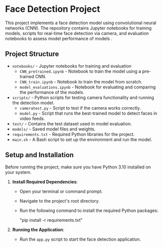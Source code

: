 # Face Detection Project

This project implements a face detection model using convolutional neural networks (CNN). The repository contains Jupyter notebooks for training models, scripts for real-time face detection via camera, and evaluation notebooks to assess model performance of models .

## Project Structure

- `notebooks/` - Jupyter notebooks for training and evaluation
  - `CNN_pretrained.ipynb` - Notebook to train the model using a pre-trained CNN.
  - `CNN_train.ipynb` - Notebook to train the model from scratch.
  - `model_evaluations.ipynb` - Notebook for evaluating and comparing the performance of the models.
- `scripts/` - Python scripts for testing camera functionality and running the detection model.
  - `cameratest.py` - Script to test if the camera works correctly.
  - `model.py` - Script that runs the best-trained model to detect faces in video feeds.
- `test/` - Contains the test dataset used in model evaluation.
- `models/` - Saved model files and weights.
- `requirements.txt` - Required Python libraries for the project.
- `main.sh` - A Bash script to set up the environment and run the model.

## Setup and Installation

Before running the project, make sure you have Python 3.10 installed on your system. 

1. **Install Required Dependencies**:
   - Open your terminal or command prompt.
   - Navigate to the project's root directory.
   - Run the following command to install the required Python packages:

     "pip install -r requirements.txt"

2. **Running the Application**:
   - Run the `app.py` script to start the face detection application.